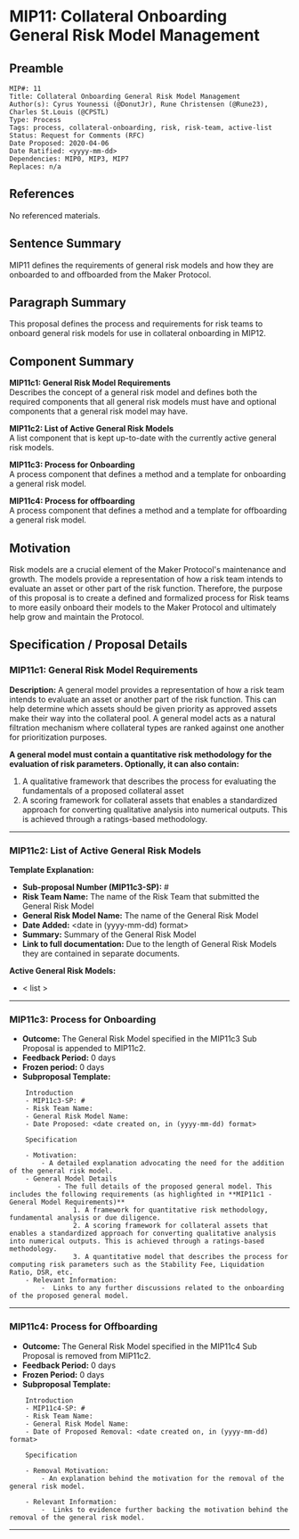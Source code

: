 # MIP11: Collateral Onboarding General Risk Model Management

## Preamble
```
MIP#: 11
Title: Collateral Onboarding General Risk Model Management
Author(s): Cyrus Younessi (@DonutJr), Rune Christensen (@Rune23), Charles St.Louis (@CPSTL)
Type: Process
Tags: process, collateral-onboarding, risk, risk-team, active-list
Status: Request for Comments (RFC)
Date Proposed: 2020-04-06
Date Ratified: <yyyy-mm-dd>
Dependencies: MIP0, MIP3, MIP7
Replaces: n/a
```

## References
No referenced materials.

## Sentence Summary

MIP11 defines the requirements of general risk models and how they are onboarded to and offboarded from the Maker Protocol.

## Paragraph Summary

This proposal defines the process and requirements for risk teams to onboard general risk models for use in collateral onboarding in MIP12.

## Component Summary

**MIP11c1: General Risk Model Requirements**  
Describes the concept of a general risk model and defines both the required components that all general risk models must have and optional components that a general risk model may have.

**MIP11c2: List of Active General Risk Models**  
A list component that is kept up-to-date with the currently active general risk models.

**MIP11c3: Process for Onboarding**  
A process component that defines a method and a template for onboarding a general risk model.

**MIP11c4: Process for offboarding**  
A process component that defines a method and a template for offboarding a general risk model.

## Motivation

Risk models are a crucial element of the Maker Protocol's maintenance and growth. The models provide a representation of how a risk team intends to evaluate an asset or other part of the risk function. Therefore, the purpose of this proposal is to create a defined and formalized process for Risk teams to more easily onboard their models to the Maker Protocol and ultimately help grow and maintain the Protocol.

## Specification / Proposal Details

### MIP11c1: General Risk Model Requirements

**Description:** A general model provides a representation of how a risk team intends to evaluate an asset or another part of the risk function. This can help determine which assets should be given priority as approved assets make their way into the collateral pool. A general model acts as a natural filtration mechanism where collateral types are ranked against one another for prioritization purposes. 

**A general model must contain a quantitative risk methodology for the evaluation of risk parameters. Optionally, it can also contain:** 

1. A qualitative framework that describes the process for evaluating the fundamentals of a proposed collateral asset
2. A scoring framework for collateral assets that enables a standardized approach for converting qualitative analysis into numerical outputs. This is achieved through a ratings-based methodology.

---

### MIP11c2: List of Active General Risk Models

**Template Explanation:**
- **Sub-proposal Number (MIP11c3-SP):** #
- **Risk Team Name:** The name of the Risk Team that submitted the General Risk Model
- **General Risk Model Name:** The name of the General Risk Model
- **Date Added:** <date in (yyyy-mm-dd) format>
- **Summary:** Summary of the General Risk Model
- **Link to full documentation:** Due to the length of General Risk Models they are contained in separate documents.

**Active General Risk Models:**

- < list >

---

### MIP11c3: Process for Onboarding

- **Outcome:** The General Risk Model specified in the MIP11c3 Sub Proposal is appended to MIP11c2.
- **Feedback Period:** 0 days
- **Frozen period:** 0 days
- **Subproposal Template:**
```
    Introduction
    - MIP11c3-SP: #
    - Risk Team Name:  
    - General Risk Model Name: 
    - Date Proposed: <date created on, in (yyyy-mm-dd) format>
    
    Specification 
        
    - Motivation:
        - A detailed explanation advocating the need for the addition of the general risk model. 
    - General Model Details
    		- The full details of the proposed general model. This includes the following requirements (as highlighted in **MIP11c1 - General Model Requirements)**
    			1. A framework for quantitative risk methodology, fundamental analysis or due diligence.  
    			2. A scoring framework for collateral assets that enables a standardized approach for converting qualitative analysis into numerical outputs. This is achieved through a ratings-based methodology.
    			3. A quantitative model that describes the process for computing risk parameters such as the Stability Fee, Liquidation Ratio, DSR, etc.
    - Relevant Information:
    	-  Links to any further discussions related to the onboarding of the proposed general model. 
```
---

### MIP11c4: Process for Offboarding

- **Outcome:** The General Risk Model specified in the MIP11c4 Sub Proposal is removed from MIP11c2.
- **Feedback Period:** 0 days
- **Frozen Period:** 0 days
- **Subproposal Template:**
```
    Introduction
    - MIP11c4-SP: #
    - Risk Team Name:  
    - General Risk Model Name: 
    - Date of Proposed Removal: <date created on, in (yyyy-mm-dd) format>
    
    Specification
        
    - Removal Motivation:
        - An explanation behind the motivation for the removal of the general risk model. 
    
    - Relevant Information:
    	-  Links to evidence further backing the motivation behind the removal of the general risk model.
```
---
